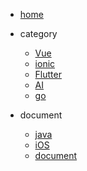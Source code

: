 - [home]()
- category
  - [Vue](Vue/)
  - [ionic](ionic/)
  - [Flutter](Flutter/)
  - [AI](AI/)
  - [go](go/)

- document
  - [java](java/)
  - [iOS](iOS/)
  - [document](document/)